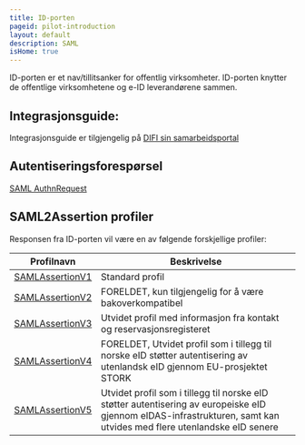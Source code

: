 ```yaml
---
title: ID-porten
pageid: pilot-introduction
layout: default
description: SAML
isHome: true
---
```



ID-porten er et nav/tillitsanker for offentlig virksomheter. ID-porten knytter de offentlige virksomhetene og e-ID leverandørene sammen.

## Integrasjonsguide:

Integrasjonsguide er tilgjengelig på [DIFI sin samarbeidsportal](http://samarbeid.difi.no)

## Autentiseringsforespørsel

[SAML AuthnRequest](2_authnrequest)

## SAML2Assertion profiler

Responsen fra ID-porten vil være en av følgende forskjellige profiler:

|Profilnavn|Beskrivelse|
|----------|-----------|
|[SAMLAssertionV1](http://begrep.difi.no/ID-porten/)|Standard profil|
|[SAMLAssertionV2](http://begrep.difi.no/ID-porten/)|FORELDET, kun tilgjengelig for å være bakoverkompatibel|
|[SAMLAssertionV3](http://begrep.difi.no/ID-porten/)|Utvidet profil med informasjon fra kontakt og reservasjonsregisteret|
|[SAMLAssertionV4](http://begrep.difi.no/ID-porten/)|FORELDET, Utvidet profil som i tillegg til norske eID støtter autentisering av utenlandsk eID gjennom EU-prosjektet STORK|
|[SAMLAssertionV5](3_SAMLAssertionv5)|Utvidet profil som i tillegg til norske eID støtter autentisering av  europeiske eID gjennom eIDAS-infrastrukturen, samt kan utvides med flere utenlandske eID senere|

